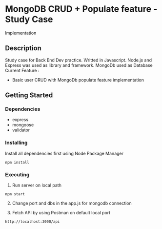 # MongoDB CRUD + Populate feature - Study Case
Implementation

## Description
Study case for Back End Dev practice. Writted in Javascript. Node.js and Express was used as library and framework. MongoDb used as Database
Current Feature :
* Basic user CRUD with MongoDb populate feature implementation


## Getting Started

### Dependencies

* express
* mongoose
* validator

### Installing
Install all dependencies first using Node Package Manager
```
npm install
```

### Executing
1. Run server on local path
```
npm start
```
2. Change port and dbs in the app.js for mongodb connection

3. Fetch API by using Postman on default local port
```
http://localhost:3000/api


